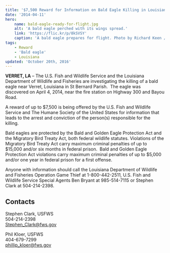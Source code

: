 ```yaml
---
title: '$7,500 Reward for Information on Bald Eagle Killing in Louisiana'
date: '2014-04-11'
hero:
    name: bald-eagle-ready-for-flight.jpg
    alt: 'A bald eagle perched with its wings spread.'
    link: 'https://flic.kr/p/8kSVSY'
    caption: 'A bald eagle prepares for flight. Photo by Richard Keen / RMA.'
tags:
    - Reward
    - 'Bald eagle'
    - Louisiana
updated: 'October 20th, 2016'
---
```


**VERRET, LA** – The U.S. Fish and Wildlife Service and the Louisiana Department of Wildlife and Fisheries are investigating the killing of a bald eagle near Verret, Louisiana in St Bernard Parish.  The eagle was discovered on April 4, 2014, near the fire station on Highway 300 and Bayou Road.

A reward of up to $7,500 is being offered by the U.S. Fish and Wildlife Service and The Humane Society of the United States for information that leads to the arrest and conviction of the person(s) responsible for the killing.

Bald eagles are protected by the Bald and Golden Eagle Protection Act and the Migratory Bird Treaty Act, both federal wildlife statutes. Violations of the Migratory Bird Treaty Act carry maximum criminal penalties of up to $15,000 and/or six months in federal prison.  Bald and Golden Eagle Protection Act violations carry maximum criminal penalties of up to $5,000 and/or one year in federal prison for a first offense.  

Anyone with information should call the Louisiana Department of Wildlife and Fisheries Operation Game Thief at 1-800-442-2511, U.S. Fish and Wildlife Service Special Agents Ben Bryant at 985-514-7115 or Stephen Clark at 504-214-2398.


## Contacts

Stephen Clark, USFWS  
504-214-2398  
[Stephen_Clark@fws.gov](mailto:Stephen_Clark@fws.gov)

Phil Kloer, USFWS  
404-679-7299  
[phillip_kloer@fws.gov](mailto:phillip_kloer@fws.gov)
